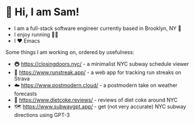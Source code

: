 # 👋 Hi, I am Sam!

- I am a full-stack software engineer currently based in Brooklyn, NY 🗽
- I enjoy running 🏃‍♂️
- I ❤️ Emacs

Some things I am working on, ordered by usefulness:

- 🚇 https://closingdoors.nyc/ - a minimalist NYC subway schedule viewer
- 🏃 https://www.runstreak.app/ - a web app for tracking run streaks on Strava
- ☁️ https://www.postmodern.cloud/ - a postmodern take on weather forecasts
- 🥤 https://www.dietcoke.reviews/ - reviews of diet coke around NYC
- 🗺️ https://www.subwaygpt.app/ - get (not very accurate) NYC subway directions using GPT-3
